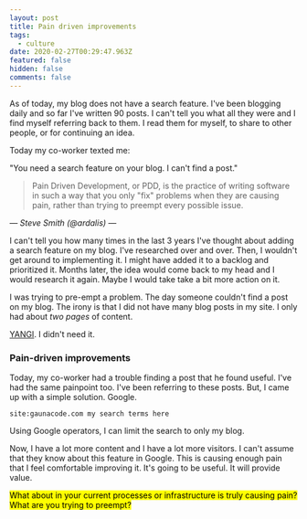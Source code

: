 ```yaml
---
layout: post
title: Pain driven improvements
tags:
  - culture
date: 2020-02-27T00:29:47.963Z
featured: false
hidden: false
comments: false
---
```

As of today, my blog does not have a search feature. I've been blogging daily and so far I've written 90 posts. I can't tell you what all they were and I find myself referring back to them. I read them for myself, to share to other people, or for continuing an idea. 

Today my co-worker texted me: 

"You need a search feature on your blog. I can't find a post."

<!--more-->

> Pain Driven Development, or PDD, is the practice of writing software in such a way that you only "fix" problems when they are causing pain, rather than trying to preempt every possible issue.

<cite>― Steve Smith (@ardalis) ―</cite>

I can't tell you how many times in the last 3 years I've thought about adding a search feature on my blog. I've researched over and over. Then, I wouldn't get around to implementing it. I might have added it to a backlog and prioritized it. Months later, the idea would come back to my head and I would research it again. Maybe I would take take a bit more action on it. 

I was trying to pre-empt a problem. The day someone couldn't find a post on my blog. The irony is that I did not have many blog posts in my site. I only had about *two pages* of content. 

[YANGI](https://martinfowler.com/bliki/Yagni.html). I didn't need it.

### Pain-driven improvements

Today, my co-worker had a trouble finding a post that he found useful. I've had the same painpoint too. I've been referring to these posts. But, I came up with a simple solution. Google.

`site:gaunacode.com my search terms here`

Using Google operators, I can limit the search to only my blog. 

Now, I have a lot more content and I have a lot more visitors. I can't assume that they know about this feature in Google.
This is causing enough pain that I feel comfortable improving it. It's going to be useful. It will provide value.

<mark>What about in your current processes or infrastructure is truly causing pain? What are you trying to preempt?</mark>
